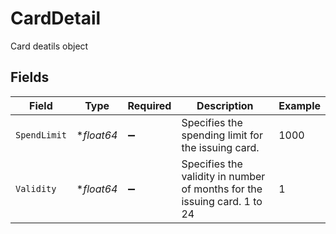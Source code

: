 # CardDetail

Card deatils object


## Fields

| Field                                                                    | Type                                                                     | Required                                                                 | Description                                                              | Example                                                                  |
| ------------------------------------------------------------------------ | ------------------------------------------------------------------------ | ------------------------------------------------------------------------ | ------------------------------------------------------------------------ | ------------------------------------------------------------------------ |
| `SpendLimit`                                                             | **float64*                                                               | :heavy_minus_sign:                                                       | Specifies the spending limit for the issuing card.                       | 1000                                                                     |
| `Validity`                                                               | **float64*                                                               | :heavy_minus_sign:                                                       | Specifies the validity in number of months for the issuing card. 1 to 24 | 1                                                                        |